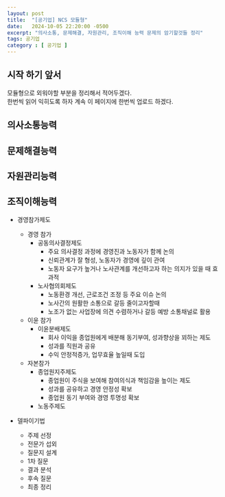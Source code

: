 ```yaml
---
layout: post
title:  "[공기업] NCS 모듈형"
date:   2024-10-05 22:20:00 -0500
excerpt: "의사소통, 문제해결, 자원관리, 조직이해 능력 문제의 암기할것들 정리"
tags: 공기업
category : [ 공기업 ]
---
```


## 시작 하기 앞서

모듈형으로 외워야할 부분을 정리해서 적어두겠다.  
한번씩 읽어 익히도록 하자
계속 이 페이지에 한번씩 업로드 하겠다.  

## 의사소통능력

## 문제해결능력

## 자원관리능력

## 조직이해능력

+ 경영참가제도
  + 경영 참가
    + 공동의사결정제도
      + 주요 의사결정 과정에 경영진과 노동자가 함께 논의
      + 신뢰관계가 잘 형성, 노동자가 경영에 깊이 관여
      + 노동자 요구가 높거나 노사관계를 개선하고자 하는 의지가 있을 때 효과적
    + 노사협의회제도
      + 노동환경 개선, 근로조건 조정 등 주요 이슈 논의
      + 노사간의 원활한 소통으로 갈등 줄이고자할때
      + 노조가 없는 사업장에 의견 수렴하거나 갈등 예방 소통채널로 활용
  + 이윤 참가
    + 이윤분배제도
      + 회사 이익을 종업원에게 배분해 동기부여, 성과향상을 꾀하는 제도
      + 성과를 직원과 공유
      + 수익 안정적증가, 업무효율 높일때 도입
  + 자본참가
    + 종업원지주제도
      + 종업원이 주식을 보여해 참여의식과 책임감을 높이는 제도
      + 성과를 공유하고 경영 안정성 확보
      + 종업원 동기 부여와 경영 투명성 확보
    + 노동주제도

+ 델파이기법
  + 주제 선정
  + 전문가 섭외
  + 질문지 설계
  + 1차 질문
  + 결과 분석
  + 후속 질문
  + 최종 정리

